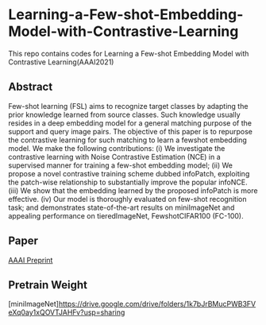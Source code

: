 # Learning-a-Few-shot-Embedding-Model-with-Contrastive-Learning
This repo contains codes for Learning a Few-shot Embedding Model with Contrastive Learning(AAAI2021)

## Abstract
Few-shot learning (FSL) aims to recognize target classes by
adapting the prior knowledge learned from source classes.
Such knowledge usually resides in a deep embedding model
for a general matching purpose of the support and query
image pairs. The objective of this paper is to repurpose
the contrastive learning for such matching to learn a fewshot embedding model. We make the following contributions: (i) We investigate the contrastive learning with Noise
Contrastive Estimation (NCE) in a supervised manner for
training a few-shot embedding model; (ii) We propose a
novel contrastive training scheme dubbed infoPatch, exploiting the patch-wise relationship to substantially improve
the popular infoNCE. (iii) We show that the embedding
learned by the proposed infoPatch is more effective. (iv) Our
model is thoroughly evaluated on few-shot recognition task;
and demonstrates state-of-the-art results on miniImageNet
and appealing performance on tieredImageNet, FewshotCIFAR100 (FC-100). 

## Paper 
[AAAI Preprint](https://www.aaai.org/AAAI21Papers/AAAI-2249.LiuC.pdf)

## Pretrain Weight
[miniImageNet]https://drive.google.com/drive/folders/1k7bJrBMucPWB3FVeXq0ay1xQOVTJAHFv?usp=sharing
